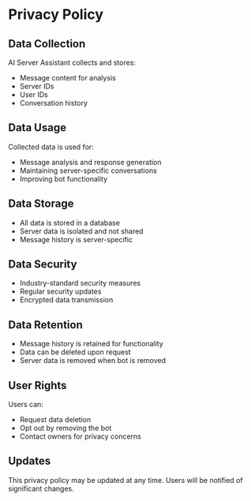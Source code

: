 # Privacy Policy

## Data Collection

AI Server Assistant collects and stores:
- Message content for analysis
- Server IDs
- User IDs
- Conversation history

## Data Usage

Collected data is used for:
- Message analysis and response generation
- Maintaining server-specific conversations
- Improving bot functionality

## Data Storage

- All data is stored in a database
- Server data is isolated and not shared
- Message history is server-specific

## Data Security

- Industry-standard security measures
- Regular security updates
- Encrypted data transmission

## Data Retention

- Message history is retained for functionality
- Data can be deleted upon request
- Server data is removed when bot is removed

## User Rights

Users can:
- Request data deletion
- Opt out by removing the bot
- Contact owners for privacy concerns

## Updates

This privacy policy may be updated at any time. Users will be notified of significant changes. 
